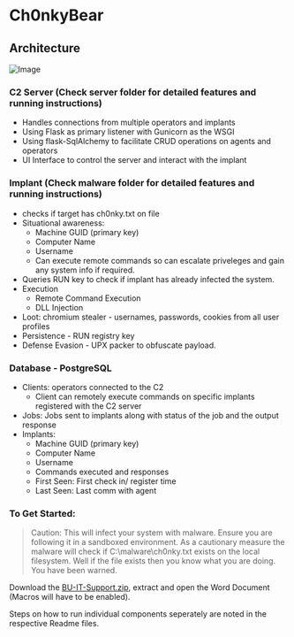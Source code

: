 # Ch0nkyBear

## Architecture  

![Image](/resources/images/architecture_diagram.png)

### C2 Server (Check server folder for detailed features and running instructions)
-   Handles connections from multiple operators and implants
-   Using Flask as primary listener with Gunicorn as the WSGI
-   Using flask-SqlAlchemy to facilitate CRUD operations on agents and operators
-   UI Interface to control the server and interact with the implant

### Implant (Check malware folder for detailed features and running instructions)
- checks if target has ch0nky.txt on file
-   Situational awareness: 
    - Machine GUID (primary key)
	- Computer Name
	- Username
	- Can execute remote commands so can escalate priveleges and gain any system info if required.
-   Queries RUN key to check if implant has already infected the system.
-   Execution
	-   Remote Command Execution
	-   DLL Injection 
-   Loot: chromium stealer - usernames, passwords, cookies from all user profiles
-   Persistence - RUN registry key
-   Defense Evasion - UPX packer to obfuscate payload.

### Database - PostgreSQL
-   Clients: operators connected to the C2
    - Client can remotely execute commands on specific implants registered with the C2 server
-   Jobs: Jobs sent to implants along with status of the job and the output response
-   Implants:
	-   Machine GUID (primary key)
	-   Computer Name
	-   Username
	-   Commands executed and responses
	-   First Seen: First check in/ register time
	-   Last Seen: Last comm with agent

### To Get Started:
> Caution: This will infect your system with malware. Ensure you are following it in a sandboxed environment. As a cautionary measure the malware will check if C:\malware\ch0nky.txt exists on the local filesystem. Well if the file exists then you know what you are doing. You have been warned.

Download the [BU-IT-Support.zip](BU-IT-Support.zip), extract and open the Word Document (Macros will have to be enabled).

Steps on how to run individual components seperately are noted in the respective Readme files.